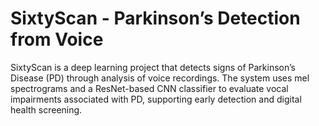 # SixtyScan - Parkinson’s Detection from Voice

SixtyScan is a deep learning project that detects signs of Parkinson’s Disease (PD) through analysis of voice recordings. The system uses mel spectrograms and a ResNet-based CNN classifier to evaluate vocal impairments associated with PD, supporting early detection and digital health screening.

 
 
